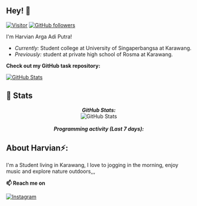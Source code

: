 
<h2>Hey! 👋</h2>

[![Visitor](https://visitor-badge.laobi.icu/badge?page_id=Harvian25.Harvian25)](https://github.com/Harvian25) [![GitHub followers](https://img.shields.io/github/followers/Harvian25.svg?style=social&label=Follow)](https://github.com/Harvian25?tab=followers)

I'm Harvian Arga Adi Putra! 
- <i>Currently:</i> Student college at University of Singaperbangsa at Karawang. 
- <i>Previously:</i> student at private high school of Rosma at Karawang.
 

__Check out my GitHub task repository:__

<div>
  <p>
    <a href="git remote add origin httpshttps://github.com/Harvian25/Tugas-Praktik-PBW">
      <img src="https://github-readme-stats.vercel.app/api/pin/?username=Harvian25&repo=Tugas-Praktik-PBW" alt="GitHub Stats" />
    </a>
  </p>
</div>

<h2>👀 Stats</h2>

<div>
  
  <p align="center">
  <b><em>GitHub Stats:</em></b> <br/>
    <img src="https://github-readme-streak-stats.herokuapp.com/?user=Harvian25" alt="GitHub Stats" /> <br/><br/>
  <b><em>Programming activity (Last 7 days):</em></b> <br/>

  </p>
</div>

<h2> About Harvian⚡:</h2>

I'm a Student living in Karawang, I love to jogging in the morning, enjoy music and explore nature outdoors,,,
<summary><b>📫 Reach me on</b></summary>
  
 [![Instagram](https://img.shields.io/badge/Instagram-E4405F?style=for-the-badge&logo=instagram&logoColor=white)](https://www.instagram.com/harvian_a/)
</details>


